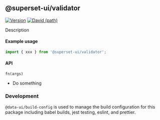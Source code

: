 ## @superset-ui/validator

[![Version](https://img.shields.io/npm/v/@superset-ui/validator.svg?style=flat)](https://img.shields.io/npm/v/@superset-ui/validator.svg?style=flat)
[![David (path)](https://img.shields.io/david/apache-superset/superset-ui.svg?path=packages%2Fsuperset-ui-validator&style=flat-square)](https://david-dm.org/apache-superset/superset-ui?path=packages/superset-ui-validator)

Description

#### Example usage

```js
import { xxx } from '@superset-ui/validator';
```

#### API

`fn(args)`

- Do something

### Development

`@data-ui/build-config` is used to manage the build configuration for this package including babel
builds, jest testing, eslint, and prettier.
